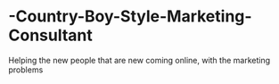 # -Country-Boy-Style-Marketing-Consultant
Helping the new people that are new coming online, with the marketing problems
